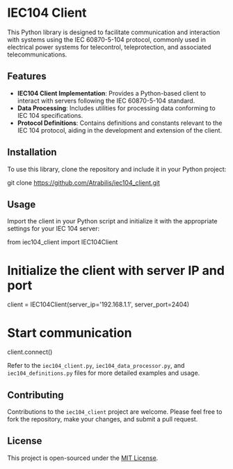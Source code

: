 # IEC104 Client

This Python library is designed to facilitate communication and interaction with systems using the IEC 60870-5-104 protocol, commonly used in electrical power systems for telecontrol, teleprotection, and associated telecommunications.

## Features

- **IEC104 Client Implementation**: Provides a Python-based client to interact with servers following the IEC 60870-5-104 standard.
- **Data Processing**: Includes utilities for processing data conforming to IEC 104 specifications.
- **Protocol Definitions**: Contains definitions and constants relevant to the IEC 104 protocol, aiding in the development and extension of the client.

## Installation

To use this library, clone the repository and include it in your Python project:

git clone https://github.com/Atrabilis/iec104_client.git

## Usage

Import the client in your Python script and initialize it with the appropriate settings for your IEC 104 server:

from iec104_client import IEC104Client

# Initialize the client with server IP and port
client = IEC104Client(server_ip='192.168.1.1', server_port=2404)

# Start communication
client.connect()

Refer to the `iec104_client.py`, `iec104_data_processor.py`, and `iec104_definitions.py` files for more detailed examples and usage.

## Contributing

Contributions to the `iec104_client` project are welcome. Please feel free to fork the repository, make your changes, and submit a pull request.

## License

This project is open-sourced under the [MIT License](LICENSE).

